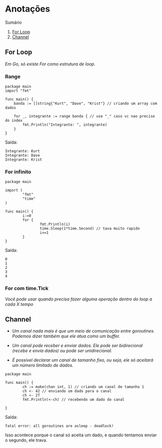 # Anotações

Sumário
1. [For Loop](#for-loop)
2. [Channel](#Channel)

## For Loop
_Em Go, só existe For como estrutura de loop._ 

### Range

```
package main
import "fmt"

func main() {
	banda := []string{"Kurt", "Dave", "Krist"} // criando um array com dados
	
	for _, integrante := range banda { // use "_" caso vc nao precise do index
		fmt.Println("Integrante: ", integrante)
	}
}
``` 
Saída: 
```
Integrante: Kurt
Integrante: Dave
Integrante: Krist
```

### For infinito 
```
package main

import (
        "fmt"
        "time"
)

func main() {
        i:=0
        for {
                fmt.Println(i)
                time.Sleep(1*time.Second) // tava muito rapido
                i+=1
        }
}
``` 
Saída: 
```
0
1
2
3
4
```

### For com time.Tick
_Você pode usar quando precisa fazer alguma operação dentro do loop a cada X tempo_ 

## Channel
- _Um canal nada mais é que um meio de comunicação entre goroutines. Podemos dizer também que ele atua como um buffer._ 

- _Um canal pode receber e enviar dados. Ele pode ser bidirecional (recebe e envia dados) ou pode ser unidirecional._

- _É possível declarar um canal de tamanho fixo, ou seja, ele só aceitará um número limitado de dados._
```
package main

func main() {
        ch := make(chan int, 1) // criando um canal de tamanho 1
        ch <- 42 // enviando um dado para o canal
        ch <- 27 
        fmt.Println(<-ch) // recebendo um dado do canal

}
```
Saída: 
```	
fatal error: all goroutines are asleep - deadlock!
```
Isso acontece porque o canal só aceita um dado, e quando tentamos enviar o segundo, ele trava.


